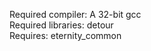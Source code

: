 Required compiler: A 32-bit gcc <br>
Required libraries: detour <br>
Requires: eternity_common <br>
